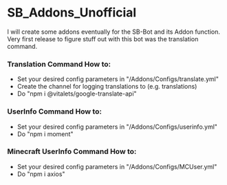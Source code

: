 # SB_Addons_Unofficial

I will create some addons eventually for the SB-Bot and its Addon function.
Very first release to figure stuff out with this bot was the translation command.

### Translation Command How to:

* Set your desired config parameters in "/Addons/Configs/translate.yml"
* Create the channel for logging translations to (e.g. translations)
* Do "npm i @vitalets/google-translate-api"

### UserInfo Command How to:

* Set your desired config parameters in "/Addons/Configs/userinfo.yml"
* Do "npm i moment"

### Minecraft UserInfo Command How to:

* Set your desired config parameters in "/Addons/Configs/MCUser.yml"
* Do "npm i axios"

